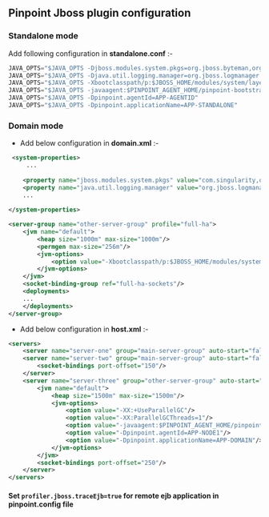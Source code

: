 ## Pinpoint Jboss plugin configuration

###  Standalone mode <br/>
 Add following configuration in __standalone.conf__ :- <br/>
```java 
JAVA_OPTS="$JAVA_OPTS -Djboss.modules.system.pkgs=org.jboss.byteman,org.jboss.logmanager,com.navercorp.pinpoint"
JAVA_OPTS="$JAVA_OPTS -Djava.util.logging.manager=org.jboss.logmanager.LogManager"
JAVA_OPTS="$JAVA_OPTS -Xbootclasspath/p:$JBOSS_HOME/modules/system/layers/base/org/jboss/logmanager/main/jboss-logmanager-1.5.4.Final-redhat-1.jar"
JAVA_OPTS="$JAVA_OPTS -javaagent:$PINPOINT_AGENT_HOME/pinpoint-bootstrap-1.6.0-SNAPSHOT.jar"
JAVA_OPTS="$JAVA_OPTS -Dpinpoint.agentId=APP-AGENTID"
JAVA_OPTS="$JAVA_OPTS -Dpinpoint.applicationName=APP-STANDALONE" 
```

###  Domain mode <br/>

* Add below configuration in __domain.xml__ :- <br/>
```xml 
 <system-properties>
     ...
        
    <property name="jboss.modules.system.pkgs" value="com.singularity,org.jboss.logmanager,com.navercorp.pinpoint" boot-time="true"/>
    <property name="java.util.logging.manager" value="org.jboss.logmanager.LogManager"/>
    ...
    
</system-properties>

<server-group name="other-server-group" profile="full-ha">
    <jvm name="default">
        <heap size="1000m" max-size="1000m"/>
        <permgen max-size="256m"/>
        <jvm-options>
            <option value="-Xbootclasspath/p:$JBOSS_HOME/modules/system/layers/base/org/jboss/logmanager/main/jboss-logmanager-1.5.4.Final-redhat-1.jar"/>
        </jvm-options>
    </jvm>
    <socket-binding-group ref="full-ha-sockets"/>
    <deployments>
    ...
    </deployments>
</server-group>
```
* Add below configuration in __host.xml__ :- <br/>

```xml 
<servers>
    <server name="server-one" group="main-server-group" auto-start="false"/>
    <server name="server-two" group="main-server-group" auto-start="false">
        <socket-bindings port-offset="150"/>
    </server>
    <server name="server-three" group="other-server-group" auto-start="true">
        <jvm name="default">
            <heap size="1500m" max-size="1500m"/>
            <jvm-options>
                <option value="-XX:+UseParallelGC"/>
                <option value="-XX:ParallelGCThreads=1"/>
                <option value="-javaagent:$PINPOINT_AGENT_HOME/pinpoint-bootstrap-1.6.0-SNAPSHOT.jar"/>
                <option value="-Dpinpoint.agentId=APP-NODE1"/>
                <option value="-Dpinpoint.applicationName=APP-DOMAIN"/>
            </jvm-options>
        </jvm>
        <socket-bindings port-offset="250"/>
    </server>
</servers> 

```


#### Set ```profiler.jboss.traceEjb=true``` for remote ejb application in pinpoint.config file
